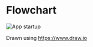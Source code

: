 # Flowchart

![App startup](https://github.com/EOSZAio/EOSZA-wallet/blob/master/documentation/startup.png "App startup")

Drawn using https://www.draw.io
